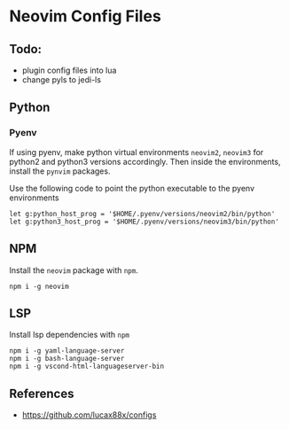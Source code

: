 # Neovim Config Files

## Todo: 
* plugin config files into lua
* change pyls to jedi-ls

## Python

### Pyenv
If using pyenv, make python virtual environments `neovim2`, `neovim3` for python2 and python3 versions accordingly.
Then inside the environments, install the `pynvim`  packages.

Use the following code to point the python executable to the pyenv environments
```
let g:python_host_prog = '$HOME/.pyenv/versions/neovim2/bin/python'
let g:python3_host_prog = '$HOME/.pyenv/versions/neovim3/bin/python'
```

## NPM
Install the `neovim`  package with `npm`.
```
npm i -g neovim
```

## LSP
Install lsp dependencies with `npm`
```
npm i -g yaml-language-server
npm i -g bash-language-server
npm i -g vscond-html-languageserver-bin
```
## References
* https://github.com/lucax88x/configs



